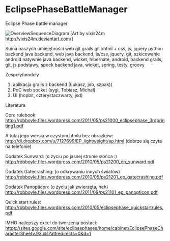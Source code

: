 EclipsePhaseBattleManager
=========================

Eclipse Phase battle manager

![OverviewSequenceDiagram](https://raw.github.com/jakubnabrdalik/EclipsePhaseBattleManager/master/art/sci_fi_soldier_by_vixis24m-d4uewj0.jpg)
[Art by vixis24m http://vixis24m.deviantart.com/]


Suma naszych umiejętności
web git grails
git xhtml + css, js, jquery
python backend
java backend, web
java backend, js/css, jquery. git, szkicowanie
android natywnie
java backend, wicket, hibernate, android,
backend grails, git, js podstawy, spock
backend java, wicket, spring, testy, groovy

Zespoły/moduły
1. aplikacja grails z backend (Łukasz, jnb, szpak))
2. PoC web socket (sygi, Tobiasz, Michał)
3. UI (hopbit, czterystaczwarty, jsd)

Literatura

Core rulebook:
http://robboyle.files.wordpress.com/2011/05/ps21000_eclipsephase_3rdprinting1.pdf

A tutaj jego wersja w czystym htmlu bez obrazków: http://dl.dropbox.com/u/7127699/EP_lightweight/ep.html
(dobrze się czyta na telefonie)

Dodatek Sunward:
(o życiu po jasnej stronie słońca :)
http://robboyle.files.wordpress.com/2010/05/ps21200_ep_sunward.pdf

Dodatek Gatecrashing:
(o odkrywaniu innych światów)
http://robboyle.files.wordpress.com/2010/05/ps21201_ep_gatecrashing.pdf

Dodatek Panopticon:
(o życiu jak zwierzęta, heh)
http://robboyle.files.wordpress.com/2011/09/ps21101_ep_panopticon.pdf

Quick start rules:
http://robboyle.files.wordpress.com/2010/05/eclipsephase_quickstartrules.pdf

IMHO najlepszy excel do tworzenia postaci:
https://sites.google.com/site/eclipsephases/home/cabinet/EclipsePhaseCharacterSheetv.93.xls?attredirects=0&d=1

